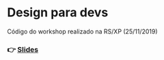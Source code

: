 # Design para devs

Código do workshop realizado na RS/XP (25/11/2019)

### :point_right: [Slides](https://github.com/luizbatanero/workshop-design-slides)
